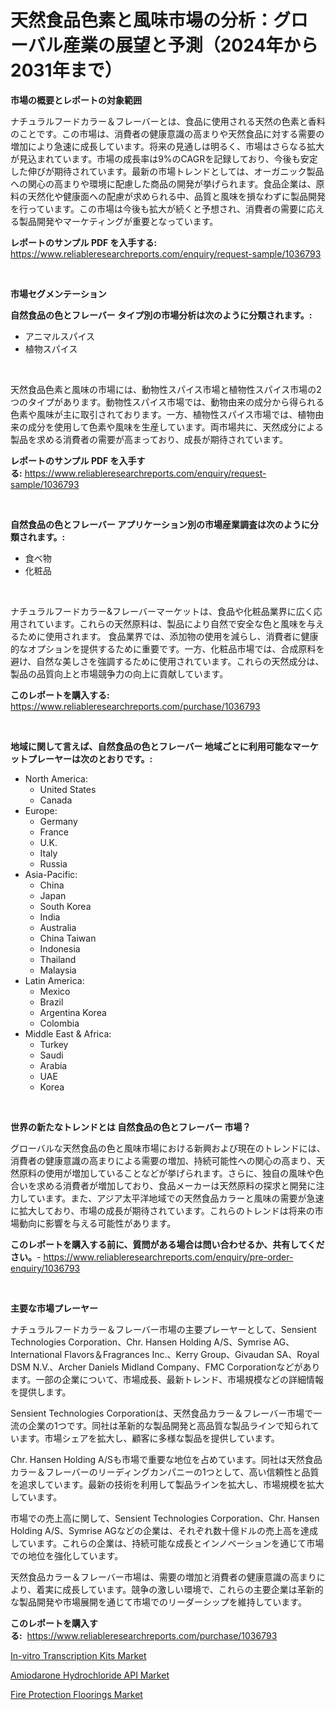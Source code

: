 <p><h1>天然食品色素と風味市場の分析：グローバル産業の展望と予測（2024年から2031年まで）</h1></p><p><strong>市場の概要とレポートの対象範囲</strong></p>
<p><p>ナチュラルフードカラー＆フレーバーとは、食品に使用される天然の色素と香料のことです。この市場は、消費者の健康意識の高まりや天然食品に対する需要の増加により急速に成長しています。将来の見通しは明るく、市場はさらなる拡大が見込まれています。市場の成長率は9%のCAGRを記録しており、今後も安定した伸びが期待されています。最新の市場トレンドとしては、オーガニック製品への関心の高まりや環境に配慮した商品の開発が挙げられます。食品企業は、原料の天然化や健康面への配慮が求められる中、品質と風味を損なわずに製品開発を行っています。この市場は今後も拡大が続くと予想され、消費者の需要に応える製品開発やマーケティングが重要となっています。</p></p>
<p><strong>レポートのサンプル PDF を入手する:</strong> <a href="https://www.reliableresearchreports.com/enquiry/request-sample/1036793">https://www.reliableresearchreports.com/enquiry/request-sample/1036793</a></p>
<p>&nbsp;</p>
<p><strong>市場セグメンテーション</strong></p>
<p><strong>自然食品の色とフレーバー タイプ別の市場分析は次のように分類されます。:</strong></p>
<p><ul><li>アニマルスパイス</li><li>植物スパイス</li></ul></p>
<p>&nbsp;</p>
<p><p>天然食品色素と風味の市場には、動物性スパイス市場と植物性スパイス市場の2つのタイプがあります。動物性スパイス市場では、動物由来の成分から得られる色素や風味が主に取引されております。一方、植物性スパイス市場では、植物由来の成分を使用して色素や風味を生産しています。両市場共に、天然成分による製品を求める消費者の需要が高まっており、成長が期待されています。</p></p>
<p><strong>レポートのサンプル PDF を入手する:</strong>&nbsp;<a href="https://www.reliableresearchreports.com/enquiry/request-sample/1036793">https://www.reliableresearchreports.com/enquiry/request-sample/1036793</a></p>
<p>&nbsp;</p>
<p><strong> 自然食品の色とフレーバー アプリケーション別の市場産業調査は次のように分類されます。:</strong></p>
<p><ul><li>食べ物</li><li>化粧品</li></ul></p>
<p>&nbsp;</p>
<p><p>ナチュラルフードカラー&フレーバーマーケットは、食品や化粧品業界に広く応用されています。これらの天然原料は、製品により自然で安全な色と風味を与えるために使用されます。 食品業界では、添加物の使用を減らし、消費者に健康的なオプションを提供するために重要です。一方、化粧品市場では、合成原料を避け、自然な美しさを強調するために使用されています。これらの天然成分は、製品の品質向上と市場競争力の向上に貢献しています。</p></p>
<p><strong>このレポートを購入する:</strong>&nbsp; <a href="https://www.reliableresearchreports.com/purchase/1036793">https://www.reliableresearchreports.com/purchase/1036793</a></p>
<p>&nbsp;</p>
<p><strong>地域に関して言えば、自然食品の色とフレーバー 地域ごとに利用可能なマーケットプレーヤーは次のとおりです。:</strong></p>
<p><ul>
    <li>
        North America:
        <ul>
            <li>United States</li>
            <li>Canada</li>
        </ul>
    </li>
    <li>
        Europe:
        <ul>
            <li>Germany</li>
            <li>France</li>
            <li>U.K.</li>
            <li>Italy</li>
            <li>Russia</li>
        </ul>
    </li>
    <li>
        Asia-Pacific:
        <ul>
            <li>China</li>
            <li>Japan</li>
            <li>South Korea</li>
            <li>India</li>
            <li>Australia</li>
            <li>China Taiwan</li>
            <li>Indonesia</li>
            <li>Thailand</li>
            <li>Malaysia</li>
        </ul>
    </li>
    <li>
        Latin America:
        <ul>
            <li>Mexico</li>
            <li>Brazil</li>
            <li>Argentina Korea</li>
            <li>Colombia</li>
        </ul>
    </li>
    <li>
        Middle East & Africa:
        <ul>
            <li>Turkey</li>
            <li>Saudi</li>
            <li>Arabia</li>
            <li>UAE</li>
            <li>Korea</li>
        </ul>
    </li>
    </ul></p>
<p>&nbsp;</p>
<p><strong>世界の新たなトレンドとは 自然食品の色とフレーバー 市場？</strong></p>
<p><p>グローバルな天然食品の色と風味市場における新興および現在のトレンドには、消費者の健康意識の高まりによる需要の増加、持続可能性への関心の高まり、天然原料の使用が増加していることなどが挙げられます。さらに、独自の風味や色合いを求める消費者が増加しており、食品メーカーは天然原料の探求と開発に注力しています。また、アジア太平洋地域での天然食品カラーと風味の需要が急速に拡大しており、市場の成長が期待されています。これらのトレンドは将来の市場動向に影響を与える可能性があります。</p></p>
<p><strong>このレポートを購入する前に、質問がある場合は問い合わせるか、共有してください。</strong>- <a href="https://www.reliableresearchreports.com/enquiry/pre-order-enquiry/1036793">https://www.reliableresearchreports.com/enquiry/pre-order-enquiry/1036793</a></p>
<p>&nbsp;</p>
<p><strong>主要な市場プレーヤー</strong></p>
<p><p>ナチュラルフードカラー＆フレーバー市場の主要プレーヤーとして、Sensient Technologies Corporation、Chr. Hansen Holding A/S、Symrise AG、International Flavors＆Fragrances Inc.、Kerry Group、Givaudan SA、Royal DSM N.V.、Archer Daniels Midland Company、FMC Corporationなどがあります。一部の企業について、市場成長、最新トレンド、市場規模などの詳細情報を提供します。</p><p>Sensient Technologies Corporationは、天然食品カラー＆フレーバー市場で一流の企業の1つです。同社は革新的な製品開発と高品質な製品ラインで知られています。市場シェアを拡大し、顧客に多様な製品を提供しています。</p><p>Chr. Hansen Holding A/Sも市場で重要な地位を占めています。同社は天然食品カラー＆フレーバーのリーディングカンパニーの1つとして、高い信頼性と品質を追求しています。最新の技術を利用して製品ラインを拡大し、市場規模を拡大しています。</p><p>市場での売上高に関して、Sensient Technologies Corporation、Chr. Hansen Holding A/S、Symrise AGなどの企業は、それぞれ数十億ドルの売上高を達成しています。これらの企業は、持続可能な成長とインノベーションを通じて市場での地位を強化しています。</p><p>天然食品カラー＆フレーバー市場は、需要の増加と消費者の健康意識の高まりにより、着実に成長しています。競争の激しい環境で、これらの主要企業は革新的な製品開発や市場展開を通じて市場でのリーダーシップを維持しています。</p></p>
<p><strong>このレポートを購入する:</strong>&nbsp;&nbsp;<a href="https://www.reliableresearchreports.com/purchase/1036793">https://www.reliableresearchreports.com/purchase/1036793</a></p>
<p><p><a href="https://view.publitas.com/reportprime-1/in-vitro-transcription-kits-market-research-report-provides-critical-insights-that-can-help-shape-business-development-and-investment-strategies/">In-vitro Transcription Kits Market</a></p><p><a href="https://view.publitas.com/reportprime-1/amiodarone-hydrochloride-api-market-share-market-new-trends-analysis-report-by-type-by-application-by-end-use-by-region-and-segment-forecasts-2023-2030/">Amiodarone Hydrochloride API Market</a></p><p><a href="https://view.publitas.com/reportprime-1/fire-protection-floorings-market-size-market-trends-and-growth-outlook-forecasted-for-period-from-2023-to-2030/">Fire Protection Floorings Market</a></p></p>